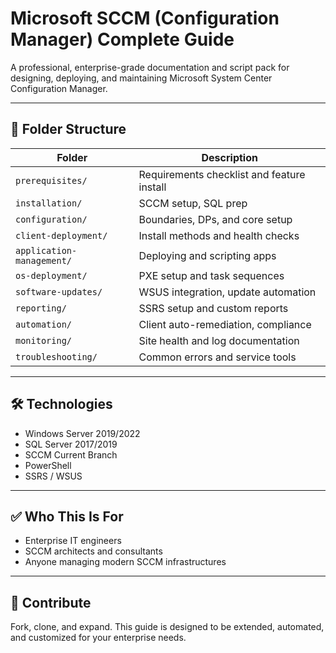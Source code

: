 
# Microsoft SCCM (Configuration Manager) Complete Guide

A professional, enterprise-grade documentation and script pack for designing, deploying, and maintaining Microsoft System Center Configuration Manager.

---

## 📁 Folder Structure

| Folder                  | Description |
|-------------------------|-------------|
| `prerequisites/`        | Requirements checklist and feature install |
| `installation/`         | SCCM setup, SQL prep |
| `configuration/`        | Boundaries, DPs, and core setup |
| `client-deployment/`    | Install methods and health checks |
| `application-management/` | Deploying and scripting apps |
| `os-deployment/`        | PXE setup and task sequences |
| `software-updates/`     | WSUS integration, update automation |
| `reporting/`            | SSRS setup and custom reports |
| `automation/`           | Client auto-remediation, compliance |
| `monitoring/`           | Site health and log documentation |
| `troubleshooting/`      | Common errors and service tools |

---

## 🛠 Technologies

- Windows Server 2019/2022
- SQL Server 2017/2019
- SCCM Current Branch
- PowerShell
- SSRS / WSUS

---

## ✅ Who This Is For

- Enterprise IT engineers
- SCCM architects and consultants
- Anyone managing modern SCCM infrastructures

---

## 🤝 Contribute

Fork, clone, and expand. This guide is designed to be extended, automated, and customized for your enterprise needs.
